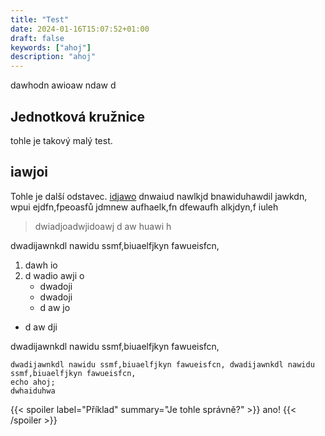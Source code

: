 ```yaml
---
title: "Test"
date: 2024-01-16T15:07:52+01:00
draft: false
keywords: ["ahoj"]
description: "ahoj"
---
```


dawhodn awioaw ndaw d
 
## Jednotková kružnice

tohle je takový malý test.

## iawjoi

Tohle je další odstavec. [idjawo](dawdoawhioj) dnwaiud nawlkjd bnawiduhawdil jawkdn, wpui ejdfn,fpeoasfů jdmnew aufhaelk,fn dfewaufh alkjdyn,f iuleh

> dwiadjoadwjidoawj
>d aw huawi h

dwadijawnkdl nawidu ssmf,biuaelfjkyn fawueisfcn, 

1. dawh io
1. d wadio awji o
   - dwadoji
   - dwadoji
   - d aw jo
- d aw dji

dwadijawnkdl nawidu ssmf,biuaelfjkyn fawueisfcn, 

```
dwadijawnkdl nawidu ssmf,biuaelfjkyn fawueisfcn, dwadijawnkdl nawidu ssmf,biuaelfjkyn fawueisfcn, 
echo ahoj;
dwhaiduhwa
```
{{< spoiler label="Příklad" summary="Je tohle správně?" >}}
ano!
{{< /spoiler >}}
